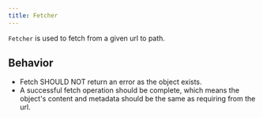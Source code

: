 ```yaml
---
title: Fetcher
---
```


`Fetcher` is used to fetch from a given url to path.

## Behavior

- Fetch SHOULD NOT return an error as the object exists.
- A successful fetch operation should be complete, which means the object's content and metadata should be the same as requiring from the url.
